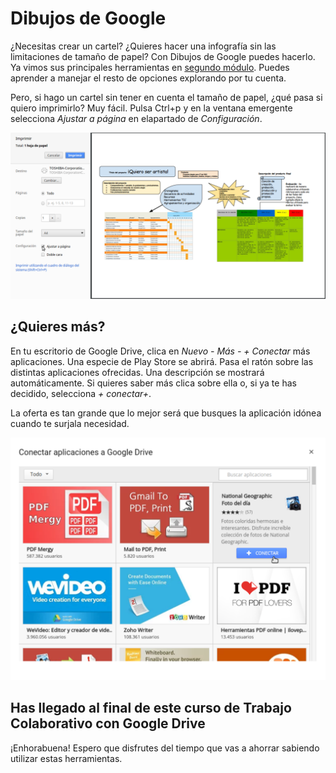 # Dibujos de Google

¿Necesitas crear un cartel? ¿Quieres hacer una infografía sin las limitaciones de tamaño de papel? Con Dibujos de Google puedes hacerlo. Ya vimos sus principales herramientas en [segundo módulo](//es.wikieducator.org/Google_drive/El_men%C3%BA_insertar_en_Documentos_de_Google#Si_no_encuentras_la_imagen_que_quieres.2C_.C2.A1cr.C3.A9ala_t.C3.BA.21). Puedes aprender a manejar el resto de opciones explorando por tu cuenta.

Pero, si hago un cartel sin tener en cuenta el tamaño de papel, ¿qué pasa si quiero imprimirlo? Muy fácil. Pulsa Ctrl+p y en la ventana emergente selecciona *Ajustar a página* en elapartado de *Configuración*.

![Imprimir dibujos de Google](images/Imprimir_Dibujo_de_Google.svg)

## ¿Quieres más?

En tu escritorio de Google Drive, clica en *Nuevo - Más - + Conectar* más aplicaciones. Una especie de Play Store se abrirá. Pasa el ratón sobre las distintas aplicaciones ofrecidas. Una descripción se mostrará automáticamente. Si quieres saber más clica sobre ella o, si ya te has decidido, selecciona *+ conectar+*.

La oferta es tan grande que lo mejor será que busques la aplicación idónea cuando te surjala necesidad.

![Conectar aplicaciones a Google Drive](images/Conectar_aplicaciones_a_Google_Drive.svg)

## **Has llegado al final de este curso de Trabajo Colaborativo con Google Drive**

¡Enhorabuena! Espero que disfrutes del tiempo que vas a ahorrar sabiendo utilizar estas herramientas.